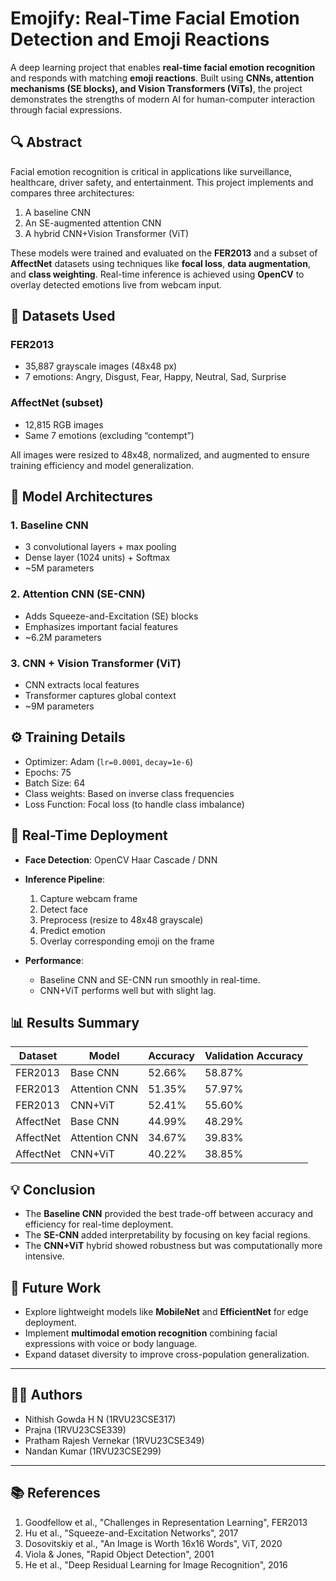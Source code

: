 # Emojify: Real-Time Facial Emotion Detection and Emoji Reactions

A deep learning project that enables **real-time facial emotion recognition** and responds with matching **emoji reactions**. Built using **CNNs, attention mechanisms (SE blocks), and Vision Transformers (ViTs)**, the project demonstrates the strengths of modern AI for human-computer interaction through facial expressions.

## 🔍 Abstract

Facial emotion recognition is critical in applications like surveillance, healthcare, driver safety, and entertainment. This project implements and compares three architectures:

1. A baseline CNN
2. An SE-augmented attention CNN
3. A hybrid CNN+Vision Transformer (ViT)

These models were trained and evaluated on the **FER2013** and a subset of **AffectNet** datasets using techniques like **focal loss**, **data augmentation**, and **class weighting**. Real-time inference is achieved using **OpenCV** to overlay detected emotions live from webcam input.

## 📂 Datasets Used

### FER2013
- 35,887 grayscale images (48x48 px)
- 7 emotions: Angry, Disgust, Fear, Happy, Neutral, Sad, Surprise

### AffectNet (subset)
- 12,815 RGB images
- Same 7 emotions (excluding “contempt”)

All images were resized to 48x48, normalized, and augmented to ensure training efficiency and model generalization.

## 🧠 Model Architectures

### 1. Baseline CNN
- 3 convolutional layers + max pooling
- Dense layer (1024 units) + Softmax
- ~5M parameters

### 2. Attention CNN (SE-CNN)
- Adds Squeeze-and-Excitation (SE) blocks
- Emphasizes important facial features
- ~6.2M parameters

### 3. CNN + Vision Transformer (ViT)
- CNN extracts local features
- Transformer captures global context
- ~9M parameters

## ⚙️ Training Details

- Optimizer: Adam (`lr=0.0001`, `decay=1e-6`)
- Epochs: 75
- Batch Size: 64
- Class weights: Based on inverse class frequencies
- Loss Function: Focal loss (to handle class imbalance)

## 🎥 Real-Time Deployment

- **Face Detection**: OpenCV Haar Cascade / DNN
- **Inference Pipeline**:
  1. Capture webcam frame
  2. Detect face
  3. Preprocess (resize to 48x48 grayscale)
  4. Predict emotion
  5. Overlay corresponding emoji on the frame

- **Performance**:
  - Baseline CNN and SE-CNN run smoothly in real-time.
  - CNN+ViT performs well but with slight lag.

## 📊 Results Summary

| Dataset   | Model         | Accuracy | Validation Accuracy |
|-----------|---------------|----------|----------------------|
| FER2013   | Base CNN      | 52.66%   | 58.87%               |
| FER2013   | Attention CNN | 51.35%   | 57.97%               |
| FER2013   | CNN+ViT       | 52.41%   | 55.60%               |
| AffectNet | Base CNN      | 44.99%   | 48.29%               |
| AffectNet | Attention CNN | 34.67%   | 39.83%               |
| AffectNet | CNN+ViT       | 40.22%   | 38.85%               |

## 💡 Conclusion

- The **Baseline CNN** provided the best trade-off between accuracy and efficiency for real-time deployment.
- The **SE-CNN** added interpretability by focusing on key facial regions.
- The **CNN+ViT** hybrid showed robustness but was computationally more intensive.

## 🔭 Future Work

- Explore lightweight models like **MobileNet** and **EfficientNet** for edge deployment.
- Implement **multimodal emotion recognition** combining facial expressions with voice or body language.
- Expand dataset diversity to improve cross-population generalization.



---

## 🧑‍💻 Authors

- Nithish Gowda H N (1RVU23CSE317)
- Prajna (1RVU23CSE339)
- Pratham Rajesh Vernekar (1RVU23CSE349)
- Nandan Kumar (1RVU23CSE299)

---

## 📚 References

1. Goodfellow et al., "Challenges in Representation Learning", FER2013  
2. Hu et al., "Squeeze-and-Excitation Networks", 2017  
3. Dosovitskiy et al., "An Image is Worth 16x16 Words", ViT, 2020  
4. Viola & Jones, "Rapid Object Detection", 2001  
5. He et al., "Deep Residual Learning for Image Recognition", 2016

